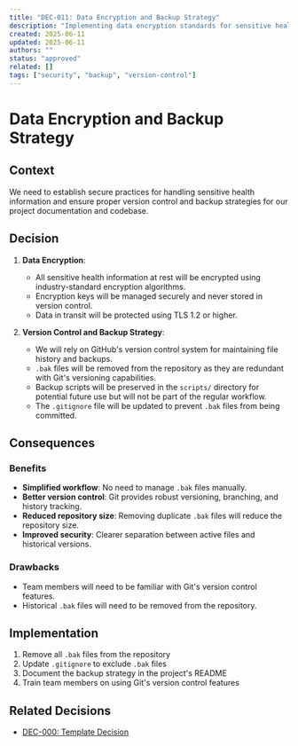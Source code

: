 ```yaml
---
title: "DEC-011: Data Encryption and Backup Strategy"
description: "Implementing data encryption standards for sensitive health information and establishing backup strategy"
created: 2025-06-11
updated: 2025-06-11
authors: ""
status: "approved"
related: []
tags: ["security", "backup", "version-control"]
---
```


# Data Encryption and Backup Strategy

## Context

We need to establish secure practices for handling sensitive health information and ensure proper version control and backup strategies for our project documentation and codebase.

## Decision

1. **Data Encryption**:
   - All sensitive health information at rest will be encrypted using industry-standard encryption algorithms.
   - Encryption keys will be managed securely and never stored in version control.
   - Data in transit will be protected using TLS 1.2 or higher.

2. **Version Control and Backup Strategy**:
   - We will rely on GitHub's version control system for maintaining file history and backups.
   - `.bak` files will be removed from the repository as they are redundant with Git's versioning capabilities.
   - Backup scripts will be preserved in the `scripts/` directory for potential future use but will not be part of the regular workflow.
   - The `.gitignore` file will be updated to prevent `.bak` files from being committed.

## Consequences

### Benefits
- **Simplified workflow**: No need to manage `.bak` files manually.
- **Better version control**: Git provides robust versioning, branching, and history tracking.
- **Reduced repository size**: Removing duplicate `.bak` files will reduce the repository size.
- **Improved security**: Clearer separation between active files and historical versions.

### Drawbacks
- Team members will need to be familiar with Git's version control features.
- Historical `.bak` files will need to be removed from the repository.

## Implementation

1. Remove all `.bak` files from the repository
2. Update `.gitignore` to exclude `.bak` files
3. Document the backup strategy in the project's README
4. Train team members on using Git's version control features

## Related Decisions

- [DEC-000: Template Decision](../templates/decision-template.md)
